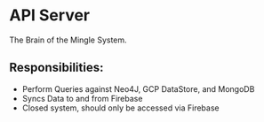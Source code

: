 # API Server
The Brain of the Mingle System. 

## Responsibilities:
- Perform Queries against Neo4J, GCP DataStore, and MongoDB 
- Syncs Data to and from Firebase
- Closed system, should only be accessed via Firebase

